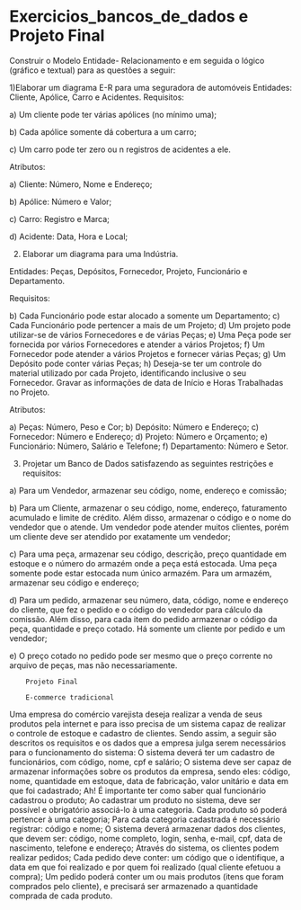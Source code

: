 # Exercicios_bancos_de_dados e Projeto Final
Construir o Modelo Entidade- Relacionamento e em seguida o lógico (gráfico e textual) 
para as questões a seguir:


1)Elaborar um diagrama E-R para uma seguradora de automóveis 
Entidades: Cliente, Apólice, Carro e Acidentes.
Requisitos:

a) Um cliente pode ter várias apólices (no mínimo uma);

b) Cada apólice somente dá cobertura a um carro;

c) Um carro pode ter zero ou n registros de acidentes a ele.

Atributos:

a) Cliente: Número, Nome e Endereço;

b) Apólice: Número e Valor;

c) Carro: Registro e Marca;

d) Acidente: Data, Hora e Local;


2) Elaborar um diagrama para uma Indústria.

Entidades: Peças, Depósitos, Fornecedor, Projeto, Funcionário e Departamento. 


Requisitos:

b) Cada Funcionário pode estar alocado a somente um Departamento;
c) Cada Funcionário pode pertencer a mais de um Projeto;
d) Um projeto pode utilizar-se de vários Fornecedores e de várias Peças;
e) Uma Peça pode ser fornecida por vários Fornecedores e atender a vários Projetos;
f) Um Fornecedor pode atender a vários Projetos e fornecer várias Peças;
g) Um Depósito pode conter várias Peças;
h) Deseja-se ter um controle do material utilizado por cada Projeto, identificando inclusive o seu Fornecedor. 
Gravar as informações de data de Início e Horas Trabalhadas no Projeto.



Atributos:

a) Peças: Número, Peso e Cor;
b) Depósito: Número e Endereço;
c) Fornecedor: Número e Endereço;
d) Projeto: Número e Orçamento;
e) Funcionário: Número, Salário e Telefone;
f) Departamento: Número e Setor.


3) Projetar um Banco de Dados satisfazendo as seguintes restrições e requisitos:

a) Para um Vendedor, armazenar seu código, nome, endereço e comissão;

b) Para um Cliente, armazenar o seu código, nome, endereço, faturamento acumulado e limite de crédito. 
Além disso, armazenar o código e o nome do vendedor que o atende. Um vendedor pode atender muitos clientes, 
porém um cliente deve ser atendido por exatamente um vendedor;

c) Para uma peça, armazenar seu código, descrição, preço quantidade em estoque e o número do armazém onde a peça está estocada. 
Uma peça somente pode estar estocada num único armazém. Para um armazém, armazenar seu código e endereço;

d) Para um pedido, armazenar seu número, data, código, nome e endereço do cliente, que fez o pedido e o código do vendedor para cálculo da comissão. 
Além disso, para cada item do pedido armazenar o código da peça, quantidade e preço cotado. 
Há somente um cliente por pedido e um vendedor;

e) O preço cotado no pedido pode ser mesmo que o preço corrente no arquivo de peças, mas não necessariamente.

    
        Projeto Final
        
        E-commerce tradicional
        
Uma empresa do comércio varejista deseja realizar a venda de seus produtos pela internet e para isso precisa de um sistema capaz de realizar o controle de estoque e cadastro de clientes. Sendo assim, a seguir são descritos os requisitos e os dados que a empresa julga serem necessários para o funcionamento do sistema:
O sistema deverá ter um cadastro de funcionários, com código, nome, cpf e salário;
O sistema deve ser capaz de armazenar informações sobre os produtos da empresa, sendo eles: código, nome, quantidade em estoque, data de fabricação, valor unitário e data em que foi cadastrado;
Ah! É importante ter como saber qual funcionário cadastrou o produto;
Ao cadastrar um produto no sistema, deve ser possível e obrigatório associá-lo à uma categoria. Cada produto só poderá pertencer à uma categoria;
Para cada categoria cadastrada é necessário registrar: código e nome;
O sistema deverá armazenar dados dos clientes, que devem ser: código, nome completo, login, senha, e-mail, cpf, data de nascimento, telefone e endereço;
Através do sistema, os clientes podem realizar pedidos;
Cada pedido deve conter: um código que o identifique, a data em que foi realizado e por quem foi realizado (qual cliente efetuou a compra);
Um pedido poderá conter um ou mais produtos (itens que foram comprados pelo cliente), e precisará ser armazenado a quantidade comprada de cada produto. 
